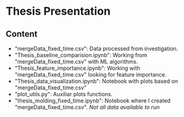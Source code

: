 # Thesis Presentation

## Content

- "mergeData_fixed_time.csv": Data processed from investigation.
- "Thesis_baseline_comparision.ipynb": Working from "mergeData_fixed_time.csv" with ML algorithms.
- "Thesis_feature_importance.ipynb": Working with "mergeData_fixed_time.csv" looking for feature importance.
- "Thesis_data_visualization.ipynb": Notebook with plots based on "mergeData_fixed_time.csv"
- "plot_utils.py": Auxiliar plots functions.
- "thesis_molding_fixed_time.ipynb": Notebook where I created "mergeData_fixed_time.csv". *Not all data available to run*
